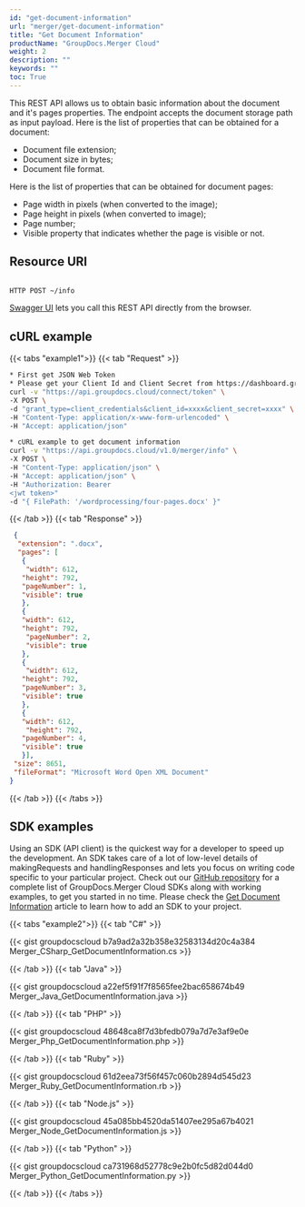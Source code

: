 ```yaml
---
id: "get-document-information"
url: "merger/get-document-information"
title: "Get Document Information"
productName: "GroupDocs.Merger Cloud"
weight: 2
description: ""
keywords: ""
toc: True
---
```


This REST API allows us to obtain basic information about the document and it's pages properties. The endpoint accepts the document storage path as input payload.
Here is the list of properties that can be obtained for a document:

* Document file extension;
* Document size in bytes;
* Document file format.

Here is the list of properties that can be obtained for document pages:

* Page width in pixels (when converted to the image);
* Page height in pixels (when converted to image);
* Page number;
* Visible property that indicates whether the page is visible or not.

## Resource URI

```html

HTTP POST ~/info

```

[Swagger UI](https://apireference.groupdocs.cloud/merger/#/Info/GetInfo) lets you call this REST API directly from the browser.

## cURL example

{{< tabs "example1">}} {{< tab "Request" >}}

```bash
* First get JSON Web Token
* Please get your Client Id and Client Secret from https://dashboard.groupdocs.cloud/applications. Kindly place Client Id in "client_id" and Client Secret in "client_secret" argument.
curl -v "https://api.groupdocs.cloud/connect/token" \
-X POST \
-d "grant_type=client_credentials&client_id=xxxx&client_secret=xxxx" \
-H "Content-Type: application/x-www-form-urlencoded" \
-H "Accept: application/json"

* cURL example to get document information
curl -v "https://api.groupdocs.cloud/v1.0/merger/info" \
-X POST \
-H "Content-Type: application/json" \
-H "Accept: application/json" \
-H "Authorization: Bearer
<jwt token>"
-d "{ FilePath: '/wordprocessing/four-pages.docx' }"

```

{{< /tab >}} {{< tab "Response" >}}

```json
 {
  "extension": ".docx",
  "pages": [
   {
    "width": 612,
   "height": 792,
   "pageNumber": 1,
   "visible": true
   },
   {
   "width": 612,
   "height": 792,
    "pageNumber": 2,
    "visible": true
   },
   {
    "width": 612,
   "height": 792,
   "pageNumber": 3,
   "visible": true
   },
   {
   "width": 612,
    "height": 792,
   "pageNumber": 4,
   "visible": true
   }],
 "size": 8651,
 "fileFormat": "Microsoft Word Open XML Document"
}
```

{{< /tab >}} {{< /tabs >}}

## SDK examples

Using an SDK (API client) is the quickest way for a developer to speed up the development. An SDK takes care of a lot of low-level details of makingRequests and handlingResponses and lets you focus on writing code specific to your particular project. Check out our [GitHub repository](https://github.com/groupdocs-merger-cloud) for a complete list of GroupDocs.Merger Cloud SDKs along with working examples, to get you started in no time. Please check the [Get Document Information](https://apireference.groupdocs.cloud/merger/#/Info/GetInfo) article to learn how to add an SDK to your project.

{{< tabs "example2">}} {{< tab "C#" >}}

{{< gist groupdocscloud b7a9ad2a32b358e32583134d20c4a384 Merger_CSharp_GetDocumentInformation.cs >}}

{{< /tab >}} {{< tab "Java" >}}

{{< gist groupdocscloud a22ef5f91f7f8565fee2bac658674b49 Merger_Java_GetDocumentInformation.java >}}

{{< /tab >}} {{< tab "PHP" >}}

{{< gist groupdocscloud 48648ca8f7d3bfedb079a7d7e3af9e0e Merger_Php_GetDocumentInformation.php >}}

{{< /tab >}} {{< tab "Ruby" >}}

{{< gist groupdocscloud 61d2eea73f56f457c060b2894d545d23 Merger_Ruby_GetDocumentInformation.rb >}}

{{< /tab >}} {{< tab "Node.js" >}}

{{< gist groupdocscloud 45a085bb4520da51407ee295a67b4021 Merger_Node_GetDocumentInformation.js >}}

{{< /tab >}} {{< tab "Python" >}}

{{< gist groupdocscloud ca731968d52778c9e2b0fc5d82d044d0 Merger_Python_GetDocumentInformation.py >}}

{{< /tab >}} {{< /tabs >}}
